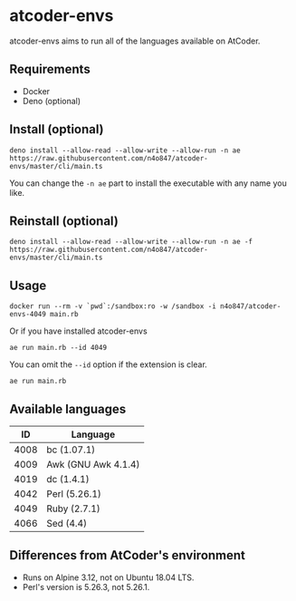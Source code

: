 # atcoder-envs

atcoder-envs aims to run all of the languages available on AtCoder.

## Requirements

- Docker
- Deno (optional)

## Install (optional)

```
deno install --allow-read --allow-write --allow-run -n ae https://raw.githubusercontent.com/n4o847/atcoder-envs/master/cli/main.ts
```

You can change the `-n ae` part to install the executable with any name you like.

## Reinstall (optional)

```
deno install --allow-read --allow-write --allow-run -n ae -f https://raw.githubusercontent.com/n4o847/atcoder-envs/master/cli/main.ts
```

## Usage

```
docker run --rm -v `pwd`:/sandbox:ro -w /sandbox -i n4o847/atcoder-envs-4049 main.rb
```

Or if you have installed atcoder-envs

```
ae run main.rb --id 4049
```

You can omit the `--id` option if the extension is clear.

```
ae run main.rb
```

## Available languages

ID|Language
---|---
4008|bc (1.07.1)
4009|Awk (GNU Awk 4.1.4)
4019|dc (1.4.1)
4042|Perl (5.26.1)
4049|Ruby (2.7.1)
4066|Sed (4.4)

## Differences from AtCoder's environment

- Runs on Alpine 3.12, not on Ubuntu 18.04 LTS.
- Perl's version is 5.26.3, not 5.26.1.
